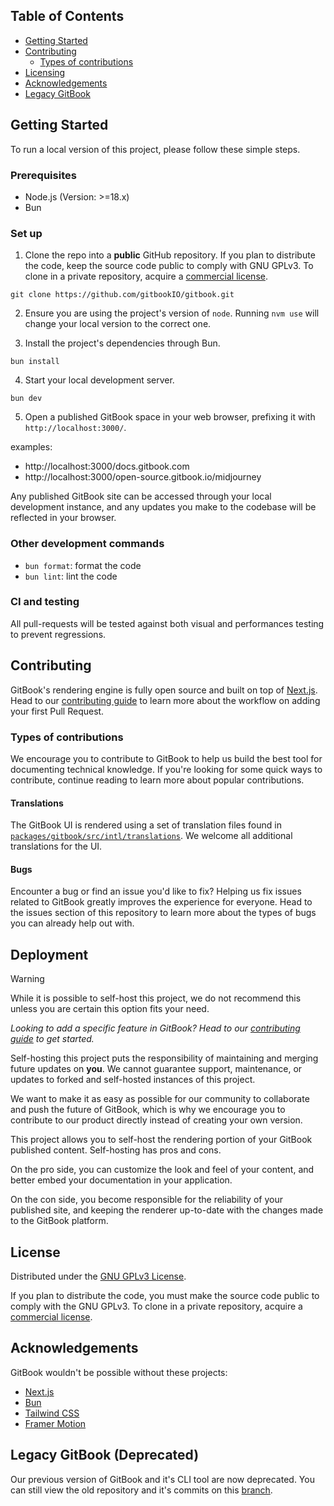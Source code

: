 ## Table of Contents

- [Getting Started](#getting-started)
- [Contributing](#contributing)
  - [Types of contributions](#types-of-contributions)
- [Licensing](#license)
- [Acknowledgements](#acknowledgements)
- [Legacy GitBook](#legacy-gitbook-deprecated)

## Getting Started

To run a local version of this project, please follow these simple steps.

### Prerequisites

- Node.js (Version: >=18.x)
- Bun

### Set up

1. Clone the repo into a **public** GitHub repository. If you plan to distribute the code, keep the source code public to comply with GNU GPLv3. To clone in a private repository, acquire a [commercial license](https://www.gitbook.com/pricing).

```
git clone https://github.com/gitbookIO/gitbook.git
```

2. Ensure you are using the project's version of `node`. Running `nvm use` will change your local version to the correct one.

3. Install the project's dependencies through Bun.

```
bun install
```

4. Start your local development server.

```
bun dev
```

5. Open a published GitBook space in your web browser, prefixing it with `http://localhost:3000/`.

examples:

- http://localhost:3000/docs.gitbook.com
- http://localhost:3000/open-source.gitbook.io/midjourney

Any published GitBook site can be accessed through your local development instance, and any updates you make to the codebase will be reflected in your browser.

### Other development commands

- `bun format`: format the code
- `bun lint`: lint the code

### CI and testing

All pull-requests will be tested against both visual and performances testing to prevent regressions.

## Contributing

GitBook's rendering engine is fully open source and built on top of [Next.js](https://nextjs.org/). Head to our [contributing guide](https://github.com/GitbookIO/gitbook/blob/main/.github/CONTRIBUTING.md) to learn more about the workflow on adding your first Pull Request.

### Types of contributions

We encourage you to contribute to GitBook to help us build the best tool for documenting technical knowledge. If you're looking for some quick ways to contribute, continue reading to learn more about popular contributions.

#### Translations

The GitBook UI is rendered using a set of translation files found in [`packages/gitbook/src/intl/translations`](/packages/gitbook/src/intl/translations/). We welcome all additional translations for the UI.

#### Bugs

Encounter a bug or find an issue you'd like to fix? Helping us fix issues related to GitBook greatly improves the experience for everyone. Head to the issues section of this repository to learn more about the types of bugs you can already help out with.

## Deployment

> [!WARNING]  
> While it is possible to self-host this project, we do not recommend this unless you are certain this option fits your need.
>
> _Looking to add a specific feature in GitBook? Head to our [contributing guide](https://github.com/GitbookIO/gitbook/blob/main/.github/CONTRIBUTING.md) to get started._
>
> Self-hosting this project puts the responsibility of maintaining and merging future updates on **you**. We cannot guarantee support, maintenance, or updates to forked and self-hosted instances of this project.
>
> We want to make it as easy as possible for our community to collaborate and push the future of GitBook, which is why we encourage you to contribute to our product directly instead of creating your own version.

This project allows you to self-host the rendering portion of your GitBook published content. Self-hosting has pros and cons.

On the pro side, you can customize the look and feel of your content, and better embed your documentation in your application.

On the con side, you become responsible for the reliability of your published site, and keeping the renderer up-to-date with the changes made to the GitBook platform.

## License

Distributed under the [GNU GPLv3 License](https://github.com/GitBookIO/gitbook/blob/main/LICENSE).

If you plan to distribute the code, you must make the source code public to comply with the GNU GPLv3. To clone in a private repository, acquire a [commercial license](https://www.gitbook.com/pricing).

## Acknowledgements

GitBook wouldn't be possible without these projects:

- [Next.js](https://nextjs.org/)
- [Bun](https://bun.sh/)
- [Tailwind CSS](https://tailwindcss.com/)
- [Framer Motion](https://www.npmjs.com/package/framer-motion)

## Legacy GitBook (Deprecated)

Our previous version of GitBook and it's CLI tool are now deprecated. You can still view the old repository and it's commits on this [branch](https://github.com/GitbookIO/gitbook/tree/legacy).

